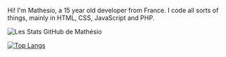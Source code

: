 Hi! I'm Mathesio, a 15 year old developer from France. I code all sorts of things, mainly in HTML, CSS, JavaScript and PHP.

![Les Stats GitHub de Mathésio](https://github-readme-stats.vercel.app/api?username=Mathesio&show_icons=true&theme=radical)

[![Top Langs](https://github-readme-stats.vercel.app/api/top-langs/?username=Mathesio&layout=compact)](https://github.com/Mathesio/github-readme-stats)
